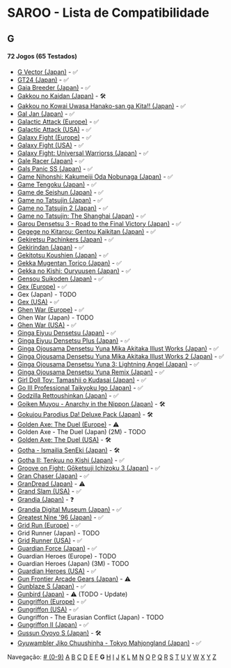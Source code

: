 # SAROO - Lista de Compatibilidade

## G

#### 72 Jogos (65 Testados)

- [G Vector (Japan)](../../../Regions/Retails/Japan/T-30603G/01/README.md) - :white_check_mark:
- [GT24 (Japan)](../../../Regions/Retails/Japan/T-5714G/01/README.md) - :white_check_mark:
- [Gaia Breeder (Japan)](../../../Regions/Retails/Japan/T-34801G/01/README.md) - :white_check_mark:
- [Gakkou no Kaidan (Japan)](../../../Regions/Retails/Japan/GS-9026/01/README.md) - :hammer_and_wrench:
- [Gakkou no Kowai Uwasa Hanako-san ga Kita!! (Japan)](../../../Regions/Retails/Japan/T-1205G/01/README.md) - :white_check_mark:
- [Gal Jan (Japan)](../../../Regions/Retails/Japan/T-29101G/01/README.md) - :white_check_mark:
- [Galactic Attack (Europe)](../../../Regions/Retails/Europe/T-8116H-50/01/README.md) - :white_check_mark:
- [Galactic Attack (USA)](../../../Regions/Retails/USA/T-8116H/01/README.md) - :white_check_mark:
- [Galaxy Fight (Europe)](../../../Regions/Retails/Europe/T-1504H-50/01/README.md) - :white_check_mark:
- [Galaxy Fight (USA)](../../../Regions/Retails/USA/T-1504H/01/README.md) - :white_check_mark:
- [Galaxy Fight: Universal Warriorss (Japan)](../../../Regions/Retails/Japan/T-1510G/01/README.md) - :white_check_mark:
- [Gale Racer (Japan)](../../../Regions/Retails/Japan/GS-9003/01/README.md) - :white_check_mark:
- [Gals Panic SS (Japan)](../../../Regions/Retails/Japan/T-29002G/01/README.md) - :white_check_mark:
- [Game Nihonshi: Kakumeiji Oda Nobunaga (Japan)](../../../Regions/Retails/Japan/T-7633G/01/README.md) - :white_check_mark:
- [Game Tengoku (Japan)](../../../Regions/Retails/Japan/T-5712G/01/README.md) - :white_check_mark:
- [Game de Seishun (Japan)](../../../Regions/Retails/Japan/T-19711G/01/README.md) - :white_check_mark:
- [Game no Tatsujin (Japan)](../../../Regions/Retails/Japan/T-1502G/01/README.md) - :white_check_mark:
- [Game no Tatsujin 2 (Japan)](../../../Regions/Retails/Japan/T-1509G/01/README.md) - :white_check_mark:
- [Game no Tatsujin: The Shanghai (Japan)](../../../Regions/Retails/Japan/T-1506G/01/README.md) - :white_check_mark:
- [Garou Densetsu 3 - Road to the Final Victory (Japan)](../../../Regions/Retails/Japan/T-3102G/01/README.md) - :white_check_mark:
- [Gegege no Kitarou: Gentou Kaikitan (Japan)](../../../Regions/Retails/Japan/T-13310G/01/README.md) - :white_check_mark:
- [Gekiretsu Pachinkers (Japan)](../../../Regions/Retails/Japan/T-29601G/01/README.md) - :white_check_mark:
- [Gekirindan (Japan)](../../../Regions/Retails/Japan/T-7008G/01/README.md) - :white_check_mark:
- [Gekitotsu Koushien (Japan)](../../../Regions/Retails/Japan/T-6701G/01/README.md) - :white_check_mark:
- [Gekka Mugentan Torico (Japan)](../../../Regions/Retails/Japan/GS-9056/01/README.md) - :white_check_mark:
- [Gekka no Kishi: Ouryuusen (Japan)](../../../Regions/Retails/Japan/T-20606G/01/README.md) - :white_check_mark:
- [Gensou Suikoden (Japan)](../../../Regions/Retails/Japan/T-9525G/01/README.md) - :white_check_mark:
- [Gex (Europe)](../../../Regions/Retails/Europe/T-15904H50/01/README.md) - :white_check_mark:
- Gex (Japan) - TODO
- [Gex (USA)](../../../Regions/Retails/USA/T-15904H/01/README.md) - :white_check_mark:
- [Ghen War (Europe)](../../../Regions/Retails/Europe/T-7010H-50/01/README.md) - :white_check_mark:
- Ghen War (Japan) - TODO
- [Ghen War (USA)](../../../Regions/Retails/USA/MK-81001/01/README.md) - :white_check_mark:
- [Ginga Eiyuu Densetsu (Japan)](../../../Regions/Retails/Japan/T-22301G/01/README.md) - :white_check_mark:
- [Ginga Eiyuu Densetsu Plus (Japan)](../../../Regions/Retails/Japan/T-22303G/01/README.md) - :white_check_mark:
- [Ginga Ojousama Densetsu Yuna Mika Akitaka Illust Works (Japan)](../../../Regions/Retails/Japan/T-14308G/01/README.md) - :white_check_mark:
- [Ginga Ojousama Densetsu Yuna Mika Akitaka Illust Works 2 (Japan)](../../../Regions/Retails/Japan/T-14323G/01/README.md) - :white_check_mark:
- [Ginga Ojousama Densetsu Yuna 3: Lightning Angel (Japan)](../../../Regions/Retails/Japan/T-14311G/01/README.md) - :white_check_mark:
- [Ginga Ojousama Densetsu Yuna Remix (Japan)](../../../Regions/Retails/Japan/T-14307G/01/README.md) - :white_check_mark:
- [Girl Doll Toy: Tamashii o Kudasai (Japan)](../../../Regions/Retails/Japan/T-37002G/01/README.md) - :white_check_mark:
- [Go III Professional Taikyoku Igo (Japan)](../../../Regions/Retails/Japan/T-29003G/01/README.md) - :white_check_mark:
- [Godzilla Rettoushinkan (Japan)](../../../Regions/Retails/Japan/GS-9050/01/README.md) - :white_check_mark:
- [Goiken Muyou - Anarchy in the Nippon (Japan)](../../../Regions/Retails/Japan/T-28902G/01/README.md) - :hammer_and_wrench:
- [Gokujou Parodius Da! Deluxe Pack (Japan)](../../../Regions/Retails/Japan/T-9501G/01/README.md) - :hammer_and_wrench:
- [Golden Axe: The Duel (Europe)](../../../Regions/Retails/Europe/MK-81045/01/README.md) - :warning:
- Golden Axe - The Duel (Japan) (2M) - TODO
- [Golden Axe: The Duel (USA)](../../../Regions/Retails/USA/MK-81045/01/README.md) - :hammer_and_wrench:
- [Gotha - Ismailia SenEki (Japan)](../../../Regions/Retails/Japan/GS-9009/01/README.md) - :hammer_and_wrench:
- [Gotha II: Tenkuu no Kishi (Japan)](../../../Regions/Retails/Japan/T-7608G/01/README.md) - :white_check_mark:
- [Groove on Fight: Gōketsuji Ichizoku 3 (Japan)](../../../Regions/Retails/Japan/T-14411G/01/README.md) - :white_check_mark:
- [Gran Chaser (Japan)](../../../Regions/Retails/Japan/GS-9022/01/README.md) - :white_check_mark:
- [GranDread (Japan)](../../../Regions/Retails/Japan/T-20603G/01/README.md) - :warning:
- [Grand Slam (USA)](../../../Regions/Retails/USA/T-07004H/01/README.md) - :white_check_mark:
- [Grandia (Japan)](../../../Regions/Retails/Japan/T-4507G/01/README.md) - :question:
- [Grandia Digital Museum (Japan)](../../../Regions/Retails/Japan/T-4512G/01/README.md) - :white_check_mark:
- [Greatest Nine '96 (Japan)](../../../Regions/Retails/Japan/GS-9086/01/README.md) - :white_check_mark:
- [Grid Run (Europe)](../../../Regions/Retails/Europe/T-7016H-50/01/README.md) - :white_check_mark:
- Grid Runner (Japan) - TODO
- [Grid Runner (USA)](../../../Regions/Retails/USA/T-7025H/01/README.md) - :white_check_mark:
- [Guardian Force (Japan)](../../../Regions/Retails/Japan/T-9905G/01/README.md) - :white_check_mark:
- Guardian Heroes (Europe) - TODO
- Guardian Heroes (Japan) (3M) - TODO
- [Guardian Heroes (USA)](../../../Regions/Retails/USA/MK-81035/01/README.md) - :white_check_mark:
- [Gun Frontier Arcade Gears (Japan)](../../../Regions/Retails/Japan/T-26109G/01/README.md) - :warning:
- [Gunblaze S (Japan)](../../../Regions/Retails/Japan/T-19710G/01/README.md) - :white_check_mark:
- [Gunbird (Japan)](../../../Regions/Retails/Japan/T-14402G/01/README.md) - :warning: (TODO - Update)
- [Gungriffon (Europe)](../../../Regions/Retails/Europe/MK-81046/01/README.md) - :white_check_mark:
- [Gungriffon (USA)](../../../Regions/Retails/USA/MK-81046/01/README.md) - :white_check_mark:
- Gungriffon - The Eurasian Conflict (Japan) - TODO
- [Gungriffon II (Japan)](../../../Regions/Retails/Japan/T-4511G/01/README.md) - :white_check_mark:
- [Gussun Oyoyo S (Japan)](../../../Regions/Retails/Japan/T-26101G/01/README.md) - :hammer_and_wrench:
- [Gyuwambler Jiko Chuushinha - Tokyo Mahjongland (Japan)](../../../Regions/Retails/Japan/T-4504G/01/README.md) - :white_check_mark:

Navegação:
[# (0-9)](./09.md) [A](./A.md) [B](./B.md) [C](./C.md) [D](./D.md) [E](./E.md) [F](./F.md) **G** [H](./H.md) [I](./I.md) [J](./J.md) [K](./K.md) [L](./L.md) [M](./M.md) [N](./N.md) [O](./O.md) [P](./P.md) [Q](./Q.md) [R](./R.md) [S](./S.md) [T](./T.md) [U](./U.md) [V](./V.md) [W](./W.md) [X](./X.md) [Y](./Y.md) [Z](./Z.md)
